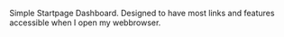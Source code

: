 Simple Startpage Dashboard.
Designed to have most links and features accessible
when I open my webbrowser.
